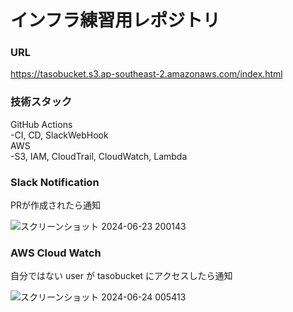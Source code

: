 # インフラ練習用レポジトリ

### URL
https://tasobucket.s3.ap-southeast-2.amazonaws.com/index.html

### 技術スタック
GitHub Actions  
-CI, CD, SlackWebHook  
AWS  
-S3, IAM, CloudTrail, CloudWatch, Lambda

### Slack Notification

PRが作成されたら通知

![スクリーンショット 2024-06-23 200143](https://github.com/yatami38/tasosite/assets/110647327/d3585b9e-d28d-445a-b70f-fcebb56b921b)

### AWS Cloud Watch

自分ではない user が tasobucket にアクセスしたら通知

![スクリーンショット 2024-06-24 005413](https://github.com/yatami38/tasosite/assets/110647327/518decda-48b6-42ef-a10a-62f468fd6c8f)